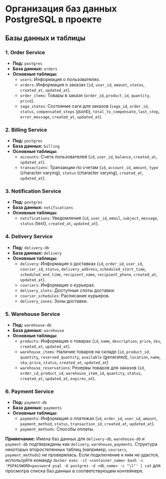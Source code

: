 # Организация баз данных PostgreSQL в проекте

## Базы данных и таблицы

### 1. Order Service

*   **Под:** `postgres`
*   **База данных:** `orders`
*   **Основные таблицы:**
    *   `users`: Информация о пользователях.
    *   `orders`: Информация о заказах (`id`, `user_id`, `amount`, `status`, `created_at`, `updated_at`).
    *   `order_items`: Товары в заказе (`order_id`, `product_id`, `quantity`, `price`).
    *   `saga_states`: Состояние саги для заказов (`saga_id`, `order_id`, `status`, `compensated_steps` (jsonb), `total_to_compensate`, `last_step`, `error_message`, `created_at`, `updated_at`).

### 2. Billing Service

*   **Под:** `postgres`
*   **База данных:** `billing`
*   **Основные таблицы:**
    *   `accounts`: Счета пользователей (`id`, `user_id`, `balance`, `created_at`, `updated_at`).
    *   `transactions`: Транзакции по счетам (`id`, `account_id`, `amount`, `type` (character varying), `status` (character varying), `created_at`, `updated_at`).

### 3. Notification Service

*   **Под:** `postgres`
*   **База данных:** `notifications`
*   **Основные таблицы:**
    *   `notifications`: Уведомления (`id`, `user_id`, `email`, `subject`, `message`, `status` (text), `created_at`, `updated_at`).

### 4. Delivery Service

*   **Под:** `delivery-db`
*   **База данных:** `delivery`
*   **Основные таблицы:**
    *   `delivery`: Информация о доставках (`id`, `order_id`, `user_id`, `courier_id`, `status`, `delivery_address`, `scheduled_start_time`, `scheduled_end_time`, `recipient_name`, `recipient_phone`, `created_at`, `updated_at`).
    *   `couriers`: Информация о курьерах.
    *   `delivery_slots`: Доступные слоты доставки.
    *   `courier_schedules`: Расписание курьеров.
    *   `delivery_zones`: Зоны доставки.

### 5. Warehouse Service

*   **Под:** `warehouse-db`
*   **База данных:** `warehouse`
*   **Основные таблицы:**
    *   `products`: Информация о товарах (`id`, `name`, `description`, `price`, `sku`, `created_at`, `updated_at`).
    *   `warehouse_items`: Наличие товаров на складе (`id`, `product_id`, `quantity`, `reserved_quantity`, `available` (generated), `location`, `name`, `sku`, `price`, `status`, `created_at`, `updated_at`)
    *   `warehouse_reservations`: Резервы товаров для заказов (`id`, `order_id`, `product_id`, `warehouse_item_id`, `quantity`, `status`, `created_at`, `updated_at`, `expires_at`).

### 6. Payment Service

*   **Под:** `payment-db`
*   **База данных:** `payments`
*   **Основные таблицы:**
    *   `payments`: Информация о платежах (`id`, `order_id`, `user_id`, `amount`, `payment_method`, `status`, `transaction_id`, `created_at`, `updated_at`).
    *   `payment_methods`: Способы оплаты.

**Примечание:** Имена баз данных для `delivery-db`, `warehouse-db` и `payment-db` подтверждены как `delivery`, `warehouse`, `payments`. Структура некоторых второстепенных таблиц (например, `couriers`, `payment_methods`) не проверялась. Если подключение к ним не удастся, используйте команду `docker exec -it <container_name> bash -c 'PGPASSWORD=password psql -U postgres -d <db_name> -c "\l"' | cat` для просмотра списка баз данных в соответствующем контейнере. 